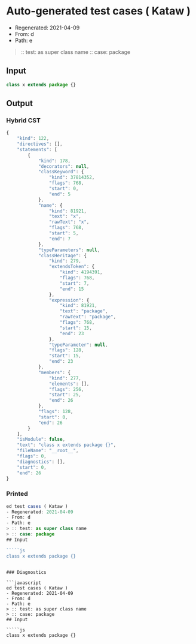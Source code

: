 # Auto-generated test cases ( Kataw )
- Regenerated: 2021-04-09
- From: d
- Path: e
> :: test: as super class name
> :: case: package
## Input

`````js
class x extends package {}
`````

## Output

### Hybrid CST

```javascript
{
    "kind": 122,
    "directives": [],
    "statements": [
        {
            "kind": 178,
            "decorators": null,
            "classKeyword": {
                "kind": 37814352,
                "flags": 768,
                "start": 0,
                "end": 5
            },
            "name": {
                "kind": 81921,
                "text": "x",
                "rawText": "x",
                "flags": 768,
                "start": 5,
                "end": 7
            },
            "typeParameters": null,
            "classHeritage": {
                "kind": 279,
                "extendsToken": {
                    "kind": 4194391,
                    "flags": 768,
                    "start": 7,
                    "end": 15
                },
                "expression": {
                    "kind": 81921,
                    "text": "package",
                    "rawText": "package",
                    "flags": 768,
                    "start": 15,
                    "end": 23
                },
                "typeParameter": null,
                "flags": 128,
                "start": 15,
                "end": 23
            },
            "members": {
                "kind": 277,
                "elements": [],
                "flags": 256,
                "start": 25,
                "end": 26
            },
            "flags": 128,
            "start": 0,
            "end": 26
        }
    ],
    "isModule": false,
    "text": "class x extends package {}",
    "fileName": "__root__",
    "flags": 0,
    "diagnostics": [],
    "start": 0,
    "end": 26
}
```

### Printed

```javascript
ed test cases ( Kataw )
- Regenerated: 2021-04-09
- From: d
- Path: e
> :: test: as super class name
> :: case: package
## Input

`````js
class x extends package {}
`````
```

### Diagnostics

```javascript
ed test cases ( Kataw )
- Regenerated: 2021-04-09
- From: d
- Path: e
> :: test: as super class name
> :: case: package
## Input

`````js
class x extends package {}
`````
```

